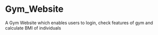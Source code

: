 # Gym_Website
A Gym Website which enables users to login, check features of gym and calculate BMI of individuals

